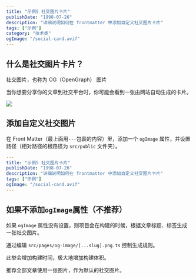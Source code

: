 ```yaml
---
title: "示例5 社交图片卡片"
publishDate: "1998-07-26"
description: "详细说明如何在 frontmatter 中添加自定义社交图片卡片"
tags: ["示例"]
category: "技术类"
ogImage: "/social-card.avif"
---
```


## 什么是社交图片卡片？

社交图片，也称为 OG（OpenGraph） 图片

当你想要分享你的文章到社交平台时，你可能会看到一张由网站自动生成的卡片。

![](./1215191008.avif)

## 添加自定义社交图片

在 Front Matter（最上面用`---`包裹的内容）里，添加一个 `ogImage` 属性，并设置路径（相对路径的根路径为 `src/public` 文件夹）。

```yaml
---
title: "示例5 社交图片卡片"
publishDate: "1998-07-26"
description: "详细说明如何在 frontmatter 中添加自定义社交图片卡片"
tags: ["示例"]
ogImage: "/social-card.avif"
---
```
## 如果不添加`ogImage`属性（不推荐）

如果 `ogImage` 属性没有设置，则项目会在构建的时候，根据文章标题、标签生成一张社交图片。

通过编辑 `src/pages/og-image/[...slug].png.ts` 控制生成规则。

此举会增加构建时间，极大地增加构建体积。

推荐全部文章使用一张图片，作为默认的社交图片。
